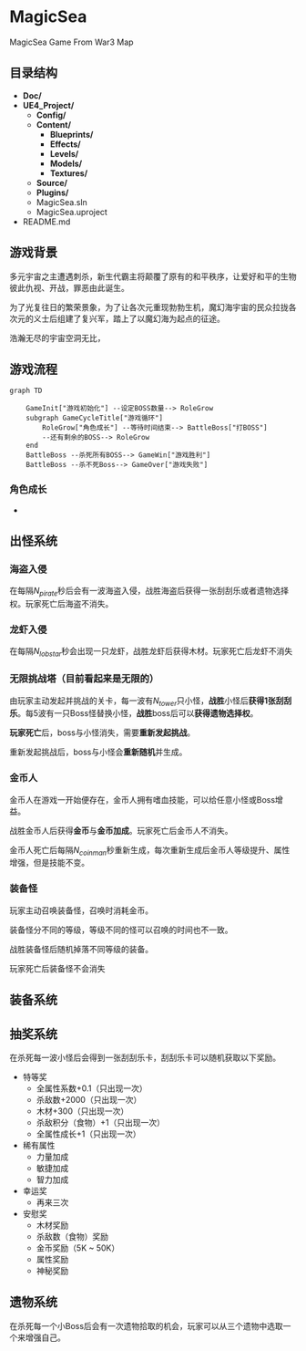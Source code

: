 # MagicSea

MagicSea Game From War3 Map

## 目录结构

- **Doc/**
- **UE4_Project/**
  - **Config/**
  - **Content/**
    - **Blueprints/**
    - **Effects/**
    - **Levels/**
    - **Models/**
    - **Textures/**
  - **Source/**
  - **Plugins/**
  - MagicSea.sln
  - MagicSea.uproject
- README.md



## 游戏背景

多元宇宙之主遭遇刺杀，新生代霸主将颠覆了原有的和平秩序，让爱好和平的生物彼此仇视、开战，罪恶由此诞生。

为了光复往日的繁荣景象，为了让各次元重现勃勃生机，魔幻海宇宙的民众拉拢各次元的义士后组建了复兴军，踏上了以魔幻海为起点的征途。

浩瀚无尽的宇宙空洞无比，



## 游戏流程

```mermaid
graph TD

	GameInit["游戏初始化"] --设定BOSS数量--> RoleGrow
	subgraph GameCycleTitle["游戏循环"]
		RoleGrow["角色成长"] --等待时间结束--> BattleBoss["打BOSS"]
		--还有剩余的BOSS--> RoleGrow
	end
	BattleBoss --杀死所有BOSS--> GameWin["游戏胜利"]
	BattleBoss --杀不死Boss--> GameOver["游戏失败"]
```

### 角色成长

- 



## 出怪系统

### 海盗入侵

在每隔$N_{pirate}$秒后会有一波海盗入侵，战胜海盗后获得一张刮刮乐或者遗物选择权。玩家死亡后海盗不消失。



### 龙虾入侵

在每隔$N_{lobstar}$秒会出现一只龙虾，战胜龙虾后获得木材。玩家死亡后龙虾不消失



### 无限挑战塔（目前看起来是无限的）

由玩家主动发起并挑战的关卡，每一波有$N_{tower}$只小怪，**战胜**小怪后**获得1张刮刮乐**。每5波有一只Boss怪替换小怪，**战胜**boss后可以**获得遗物选择权**。

**玩家死亡**后，boss与小怪消失，需要**重新发起挑战**。

重新发起挑战后，boss与小怪会**重新随机**并生成。



### 金币人

金币人在游戏一开始便存在，金币人拥有嗜血技能，可以给任意小怪或Boss增益。

战胜金币人后获得**金币**与**金币加成**。玩家死亡后金币人不消失。

金币人死亡后每隔$N_{coinman}$秒重新生成，每次重新生成后金币人等级提升、属性增强，但是技能不变。



### 装备怪

玩家主动召唤装备怪，召唤时消耗金币。

装备怪分不同的等级，等级不同的怪可以召唤的时间也不一致。

战胜装备怪后随机掉落不同等级的装备。

玩家死亡后装备怪不会消失





## 装备系统



## 抽奖系统

在杀死每一波小怪后会得到一张刮刮乐卡，刮刮乐卡可以随机获取以下奖励。

- 特等奖
  - 全属性系数+0.1（只出现一次）
  - 杀敌数+2000（只出现一次）
  - 木材+300（只出现一次）
  - 杀敌积分（食物）+1（只出现一次）
  - 全属性成长+1（只出现一次）
- 稀有属性
  - 力量加成
  - 敏捷加成
  - 智力加成
- 幸运奖
  - 再来三次
- 安慰奖
  - 木材奖励
  - 杀敌数（食物）奖励
  - 金币奖励（5K ~ 50K）
  - 属性奖励
  - 神秘奖励



## 遗物系统

在杀死每一个小Boss后会有一次遗物拾取的机会，玩家可以从三个遗物中选取一个来增强自己。
